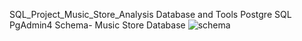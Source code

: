SQL_Project_Music_Store_Analysis
Database and Tools
Postgre SQL
PgAdmin4
Schema- Music Store Database
![schema](https://github.com/priyankabhotmange/Music_store_analysis/assets/170861713/bf0e115f-0868-4806-8730-1388a1c2addd)
